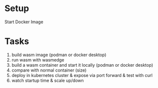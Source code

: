 # Setup

Start Docker Image

# Tasks

1. build wasm image (podman or docker desktop)
2. run wasm with wasmedge
3. build a wasm container and start it locally (podman or docker desktop)
4. compare with normal container (size)
5. deploy in kubernetes cluster & expose via port forward & test with curl
6. watch startup time & scale up/down